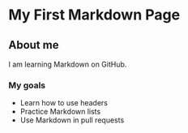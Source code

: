 # My First Markdown Page

## About me
I am learning Markdown on GitHub.

### My goals
- Learn how to use headers
- Practice Markdown lists
- Use Markdown in pull requests
